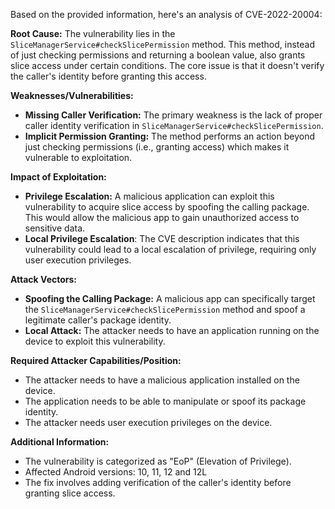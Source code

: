 Based on the provided information, here's an analysis of CVE-2022-20004:

**Root Cause:**
The vulnerability lies in the `SliceManagerService#checkSlicePermission` method. This method, instead of just checking permissions and returning a boolean value, also grants slice access under certain conditions. The core issue is that it doesn't verify the caller's identity before granting this access.

**Weaknesses/Vulnerabilities:**
- **Missing Caller Verification:** The primary weakness is the lack of proper caller identity verification in `SliceManagerService#checkSlicePermission`.
- **Implicit Permission Granting:** The method performs an action beyond just checking permissions (i.e., granting access) which makes it vulnerable to exploitation.

**Impact of Exploitation:**
- **Privilege Escalation:** A malicious application can exploit this vulnerability to acquire slice access by spoofing the calling package. This would allow the malicious app to gain unauthorized access to sensitive data.
- **Local Privilege Escalation**: The CVE description indicates that this vulnerability could lead to a local escalation of privilege, requiring only user execution privileges.

**Attack Vectors:**
- **Spoofing the Calling Package:** A malicious app can specifically target the `SliceManagerService#checkSlicePermission` method and spoof a legitimate caller's package identity.
- **Local Attack:**  The attacker needs to have an application running on the device to exploit this vulnerability.

**Required Attacker Capabilities/Position:**
- The attacker needs to have a malicious application installed on the device.
- The application needs to be able to manipulate or spoof its package identity.
- The attacker needs user execution privileges on the device.

**Additional Information:**
- The vulnerability is categorized as "EoP" (Elevation of Privilege).
- Affected Android versions: 10, 11, 12 and 12L
- The fix involves adding verification of the caller's identity before granting slice access.